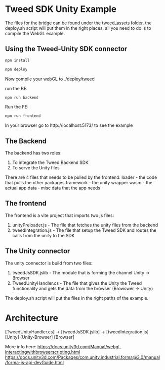 # Tweed SDK Unity Example

The files for the bridge can be found under the tweed_assets folder. 
the deploy.sh script will put them in the right places, all you need to do is to compile the WebGL example.

## Using the Tweed-Unity SDK connector

```js
npm install
```

```js
npm deploy
```

Now compile your webGL to ./deploy/tweed


run the BE:
```js
npm run backend
```

Run the FE:
```js
npm run frontend
```

In your browser go to http://localhost:5173/ to see the example

## The Backend
The backend has two roles: 
1. To integrate the Tweed Backend SDK
2. To serve the Unity files 

There are 4 files that needs to be pulled by the frontend: 
loader - the code that pulls the other packages
framework - the unity wrapper 
wasm - the actual app
data - misc data that the app needs

## The frontend 
The frontend is a vite project that imports two js files:
1. unityPreloader.js - The file that fetches the unity files from the backend
2. tweedIntegration.js - The file that setup the Tweed SDK and routes the calls from the unity to the SDK

## The Unity connector
The unity connector is build from two files: 
1. tweedJsSDK.jslib - The module that is forming the channel Unity -> Browser
2. TweedUnityHandler.cs - The file that gives the Unity the Tweed functionality and gets the data from the browser (Browswer -> Unity)

The deploy.sh script will put the files in the right paths of the example.

# Architecture
[TweedUnityHandler.cs] -> [tweedJsSDK.jslib] -> [tweedIntegration.js]   
       [Unity]             [Unity-Browser]            [Browser]

More info here: 
https://docs.unity3d.com/Manual/webgl-interactingwithbrowserscripting.html
https://docs.unity3d.com/Packages/com.unity.industrial.forma@3.0/manual/forma-js-api-devGuide.html


